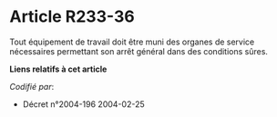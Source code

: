 # Article R233-36

Tout équipement de travail doit être muni des organes de service nécessaires permettant son arrêt général dans des conditions
sûres.

**Liens relatifs à cet article**

_Codifié par_:

  - Décret n°2004-196 2004-02-25
